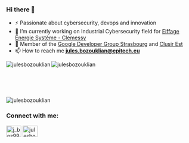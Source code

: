 ### Hi there 👋 

- ⚡ Passionate about cybersecurity, devops and innovation
- 🔭 I’m currently working on Industrial Cybersecurity field for <a href="https://www.clemessy.com/industries-du-futur/cybersecurite-des-systemes-industriels">Eiffage Energie Système - Clemessy</a>
- 🌱 Member of the <a href="https://gdgstrasbourg.fr/">Google Developer Group Strasbourg</a> and <a href="http://clusir-est.org/public/Bienvenue.html">Clusir Est</a>
- 📫 How to reach me **jules.bozouklian@epitech.eu**

<p><img align="left" src="https://github-readme-stats.vercel.app/api?username=julesbozouklian&&count_private=true&show_icons=true&theme=tokyonight" alt="julesbozouklian" /></p>

<p><img align="center" src="https://github-readme-stats.vercel.app/api/top-langs/?username=julesbozouklian&&count_private=true&theme=tokyonight" alt="julesbozouklian" /></p>

<br/><br/><br/>
<p align="left"> <img src="https://komarev.com/ghpvc/?username=julesbozouklian&label=Profile%20views&color=0e75b6&style=flat" alt="julesbozouklian" /> </p>

<h3 align="left">Connect with me:</h3>
<p align="left">
<a href="https://twitter.com/j_boz99" target="blank"><img align="center" src="https://raw.githubusercontent.com/rahuldkjain/github-profile-readme-generator/master/src/images/icons/Social/twitter.svg" alt="j_boz99" height="30" width="40" /></a>
<a href="https://linkedin.com/in/julesbozouklian" target="blank"><img align="center" src="https://raw.githubusercontent.com/rahuldkjain/github-profile-readme-generator/master/src/images/icons/Social/linked-in-alt.svg" alt="julesbozouklian" height="30" width="40" /></a>
</p>

